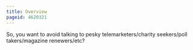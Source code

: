 ```yaml
---
title: Overview
pageid: 4620321
---
```


So, you want to avoid talking to pesky telemarketers/charity seekers/poll takers/magazine renewers/etc?

